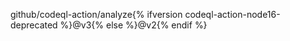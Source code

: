 github/codeql-action/analyze{% ifversion codeql-action-node16-deprecated %}@v3{% else %}@v2{% endif %}
